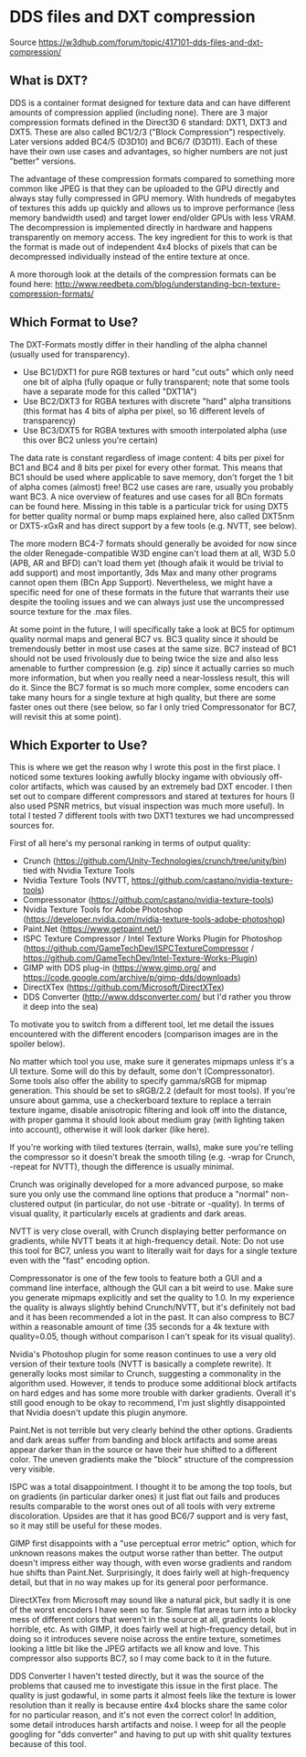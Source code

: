# DDS files and DXT compression

Source
https://w3dhub.com/forum/topic/417101-dds-files-and-dxt-compression/

## What is DXT?

DDS is a container format designed for texture data and can have different amounts of compression applied (including none). There are 3 major compression formats defined in the Direct3D 6 standard: DXT1, DXT3 and DXT5. These are also called BC1/2/3 ("Block Compression") respectively. Later versions added BC4/5 (D3D10) and BC6/7 (D3D11). Each of these have their own use cases and advantages, so higher numbers are not just "better" versions.

The advantage of these compression formats compared to something more common like JPEG is that they can be uploaded to the GPU directly and always stay fully compressed in GPU memory. With hundreds of megabytes of textures this adds up quickly and allows us to improve performance (less memory bandwidth used) and target lower end/older GPUs with less VRAM. The decompression is implemented directly in hardware and happens transparently on memory access. The key ingredient for this to work is that the format is made out of independent 4x4 blocks of pixels that can be decompressed individually instead of the entire texture at once.

A more thorough look at the details of the compression formats can be found here: http://www.reedbeta.com/blog/understanding-bcn-texture-compression-formats/

## Which Format to Use?

The DXT-Formats mostly differ in their handling of the alpha channel (usually used for transparency).

* Use BC1/DXT1 for pure RGB textures or hard "cut outs" which only need one bit of alpha (fully opaque or fully transparent; note that some tools have a separate mode for this called "DXT1A")
* Use BC2/DXT3 for RGBA textures with discrete "hard" alpha transitions (this format has 4 bits of alpha per pixel, so 16 different levels of transparency)
* Use BC3/DXT5 for RGBA textures with smooth interpolated alpha (use this over BC2 unless you're certain)

The data rate is constant regardless of image content: 4 bits per pixel for BC1 and BC4 and 8 bits per pixel for every other format. This means that BC1 should be used where applicable to save memory, don't forget the 1 bit of alpha comes (almost) free! BC2 use cases are rare, usually you probably want BC3. A nice overview of features and use cases for all BCn formats can be found here. Missing in this table is a particular trick for using DXT5 for better quality normal or bump maps explained here, also called DXT5nm or DXT5-xGxR and has direct support by a few tools (e.g. NVTT, see below).

The more modern BC4-7 formats should generally be avoided for now since the older Renegade-compatible W3D engine can't load them at all, W3D 5.0 (APB, AR and BFD) can't load them yet (though afaik it would be trivial to add support) and most importantly, 3ds Max and many other programs cannot open them (BCn App Support). Nevertheless, we might have a specific need for one of these formats in the future that warrants their use despite the tooling issues and we can always just use the uncompressed source texture for the .max files.

At some point in the future, I will specifically take a look at BC5 for optimum quality normal maps and general BC7 vs. BC3 quality since it should be tremendously better in most use cases at the same size. BC7 instead of BC1 should not be used frivolously due to being twice the size and also less amenable to further compression (e.g. zip) since it actually carries so much more information, but when you really need a near-lossless result, this will do it. Since the BC7 format is so much more complex, some encoders can take many hours for a single texture at high quality, but there are some faster ones out there (see below, so far I only tried Compressonator for BC7, will revisit this at some point).

## Which Exporter to Use?

This is where we get the reason why I wrote this post in the first place. I noticed some textures looking awfully blocky ingame with obviously off-color artifacts, which was caused by an extremely bad DXT encoder. I then set out to compare different compressors and stared at textures for hours (I also used PSNR metrics, but visual inspection was much more useful). In total I tested 7 different tools with two DXT1 textures we had uncompressed sources for.

First of all here's my personal ranking in terms of output quality:

* Crunch (https://github.com/Unity-Technologies/crunch/tree/unity/bin) tied with Nvidia Texture Tools
* Nvidia Texture Tools (NVTT, https://github.com/castano/nvidia-texture-tools)
* Compressonator (https://github.com/castano/nvidia-texture-tools)
* Nvidia Texture Tools for Adobe Photoshop (https://developer.nvidia.com/nvidia-texture-tools-adobe-photoshop)
* Paint.Net (https://www.getpaint.net/)
* ISPC Texture Compressor / Intel Texture Works Plugin for Photoshop (https://github.com/GameTechDev/ISPCTextureCompressor / https://github.com/GameTechDev/Intel-Texture-Works-Plugin)
* GIMP with DDS plug-in (https://www.gimp.org/ and https://code.google.com/archive/p/gimp-dds/downloads)
* DirectXTex (https://github.com/Microsoft/DirectXTex)
* DDS Converter (http://www.ddsconverter.com/ but I'd rather you throw it deep into the sea)

To motivate you to switch from a different tool, let me detail the issues encountered with the different encoders (comparison images are in the spoiler below).

No matter which tool you use, make sure it generates mipmaps unless it's a UI texture. Some will do this by default, some don't (Compressonator). Some tools also offer the ability to specify gamma/sRGB for mipmap generation. This should be set to sRGB/2.2 (default for most tools). If you're unsure about gamma, use a checkerboard texture to replace a terrain texture ingame, disable anisotropic filtering and look off into the distance, with proper gamma it should look about medium gray (with lighting taken into account), otherwise it will look darker (like here).

If you're working with tiled textures (terrain, walls), make sure you're telling the compressor so it doesn't break the smooth tiling (e.g. -wrap for Crunch, -repeat for NVTT), though the difference is usually minimal.

Crunch was originally developed for a more advanced purpose, so make sure you only use the command line options that produce a "normal" non-clustered output (in particular, do not use -bitrate or -quality). In terms of visual quality, it particularly excels at gradients and dark areas.

NVTT is very close overall, with Crunch displaying better performance on gradients, while NVTT beats it at high-frequency detail. Note: Do not use this tool for BC7, unless you want to literally wait for days for a single texture even with the "fast" encoding option.

Compressonator is one of the few tools to feature both a GUI and a command line interface, although the GUI can a bit weird to use. Make sure you generate mipmaps explicitly and set the quality to 1.0. In my experience the quality is always slightly behind Crunch/NVTT, but it's definitely not bad and it has been recommended a lot in the past. It can also compress to BC7 within a reasonable amount of time (35 seconds for a 4k texture with quality=0.05, though without comparison I can't speak for its visual quality).

Nvidia's Photoshop plugin for some reason continues to use a very old version of their texture tools (NVTT is basically a complete rewrite). It generally looks most similar to Crunch, suggesting a commonality in the algorithm used. However, it tends to produce some additional block artifacts on hard edges and has some more trouble with darker gradients. Overall it's still good enough to be okay to recommend, I'm just slightly disappointed that Nvidia doesn't update this plugin anymore.

Paint.Net is not terrible but very clearly behind the other options. Gradients and dark areas suffer from banding and block artifacts and some areas appear darker than in the source or have their hue shifted to a different color. The uneven gradients make the "block" structure of the compression very visible.

ISPC was a total disappointment. I thought it to be among the top tools, but on gradients (in particular darker ones) it just flat out fails and produces results comparable to the worst ones out of all tools with very extreme discoloration. Upsides are that it has good BC6/7 support and is very fast, so it may still be useful for these modes.

GIMP first disappoints with a "use perceptual error metric" option, which for unknown reasons makes the output worse rather than better. The output doesn't impress either way though, with even worse gradients and random hue shifts than Paint.Net. Surprisingly, it does fairly well at high-frequency detail, but that in no way makes up for its general poor performance.

DirectXTex from Microsoft may sound like a natural pick, but sadly it is one of the worst encoders I have seen so far. Simple flat areas turn into a blocky mess of different colors that weren't in the source at all, gradients look horrible, etc. As with GIMP, it does fairly well at high-frequency detail, but in doing so it introduces severe noise across the entire texture, sometimes looking a little bit like the JPEG artifacts we all know and love. This compressor also supports BC7, so I may come back to it in the future.

DDS Converter I haven't tested directly, but it was the source of the problems that caused me to investigate this issue in the first place. The quality is just godawful, in some parts it almost feels like the texture is lower resolution than it really is because entire 4x4 blocks share the same color for no particular reason, and it's not even the correct color! In addition, some detail introduces harsh artifacts and noise. I weep for all the people googling for "dds converter" and having to put up with shit quality textures because of this tool.
